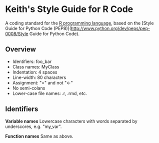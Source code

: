 Keith's Style Guide for R Code
==============================
A coding standard for the [R programming language](http://www.r-project.org/), 
based on the [Style Guide for Python Code (PEP8)](http://www.python.org/dev/peps/pep-0008/Style Guide for Python Code).

Overview
--------
* Identifiers: foo_bar
* Class names: MyClass
* Indentation: 4 spaces
* Line-width:  80 characters
* Assignment:  "=" and not "<-"
* No semi-colans
* Lower-case file names: .r, .rmd, etc.

<a id="identifiers">Identifiers</a>
-----------------------------------
**Variable names**
Lowercase characters with words separated by underscores, e.g. "my_var".

**Function names**
Same as above.

